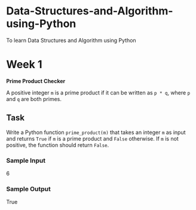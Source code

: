 # Data-Structures-and-Algorithm-using-Python
To learn Data Structures and Algorithm using Python


# Week 1
**Prime Product Checker**

A positive integer `m` is a prime product if it can be written as `p * q`, where `p` and `q` are both primes.

## Task

Write a Python function `prime_product(m)` that takes an integer `m` as input and returns `True` if `m` is a prime product and `False` otherwise. If `m` is not positive, the function should return `False`.

### Sample Input

6


### Sample Output

True


